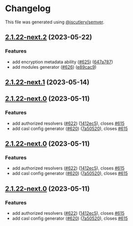 # Changelog

This file was generated using [@jscutlery/semver](https://github.com/jscutlery/semver).

## [2.1.22-next.2](https://github.com/tractr/traxion/compare/v2.1.22-next.1...v2.1.22-next.2) (2023-05-22)


### Features

* add encryption metadata ability ([#625](https://github.com/tractr/traxion/issues/625)) ([647a787](https://github.com/tractr/traxion/commit/647a787e46805cd4372f412688bbcb09e61f0906))
* add modules generator ([#626](https://github.com/tractr/traxion/issues/626)) ([e89cac9](https://github.com/tractr/traxion/commit/e89cac90f6fadc67651fda4a3c2e373bb95711d0))



## [2.1.22-next.1](https://github.com/tractr/traxion/compare/v2.1.22-next.0...v2.1.22-next.1) (2023-05-14)



## [2.1.22-next.0](https://github.com/tractr/traxion/compare/v2.1.21...v2.1.22-next.0) (2023-05-11)

### Features

- add authorized resolvers
  ([#622](https://github.com/tractr/traxion/issues/622))
  ([1412ec5](https://github.com/tractr/traxion/commit/1412ec54f60b6a9bce3a40587c534e929e6d6736)),
  closes [#615](https://github.com/tractr/traxion/issues/615)
- add casl config generator
  ([#620](https://github.com/tractr/traxion/issues/620))
  ([7a50520](https://github.com/tractr/traxion/commit/7a50520ffa4b73050d7add1ef9bae9b3a94b3622)),
  closes [#615](https://github.com/tractr/traxion/issues/615)

## [2.1.22-next.0](https://github.com/tractr/traxion/compare/v2.1.21...v2.1.22-next.0) (2023-05-11)

### Features

- add authorized resolvers
  ([#622](https://github.com/tractr/traxion/issues/622))
  ([1412ec5](https://github.com/tractr/traxion/commit/1412ec54f60b6a9bce3a40587c534e929e6d6736)),
  closes [#615](https://github.com/tractr/traxion/issues/615)
- add casl config generator
  ([#620](https://github.com/tractr/traxion/issues/620))
  ([7a50520](https://github.com/tractr/traxion/commit/7a50520ffa4b73050d7add1ef9bae9b3a94b3622)),
  closes [#615](https://github.com/tractr/traxion/issues/615)

## [2.1.22-next.0](https://github.com/tractr/traxion/compare/v2.1.21...v2.1.22-next.0) (2023-05-11)

### Features

- add authorized resolvers
  ([#622](https://github.com/tractr/traxion/issues/622))
  ([1412ec5](https://github.com/tractr/traxion/commit/1412ec54f60b6a9bce3a40587c534e929e6d6736)),
  closes [#615](https://github.com/tractr/traxion/issues/615)
- add casl config generator
  ([#620](https://github.com/tractr/traxion/issues/620))
  ([7a50520](https://github.com/tractr/traxion/commit/7a50520ffa4b73050d7add1ef9bae9b3a94b3622)),
  closes [#615](https://github.com/tractr/traxion/issues/615)
